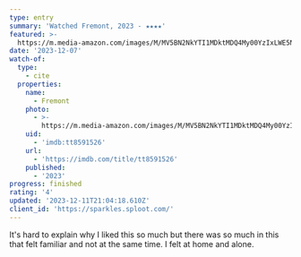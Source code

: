 ```yaml
---
type: entry
summary: 'Watched Fremont, 2023 - ★★★★'
featured: >-
  https://m.media-amazon.com/images/M/MV5BN2NkYTI1MDktMDQ4My00YzIxLWE5NjQtMGFkZjNjYTI4ZDU0XkEyXkFqcGdeQXVyNDU0NjMyNTQ@._V1_SX300.jpg
date: '2023-12-07'
watch-of:
  type:
    - cite
  properties:
    name:
      - Fremont
    photo:
      - >-
        https://m.media-amazon.com/images/M/MV5BN2NkYTI1MDktMDQ4My00YzIxLWE5NjQtMGFkZjNjYTI4ZDU0XkEyXkFqcGdeQXVyNDU0NjMyNTQ@._V1_SX300.jpg
    uid:
      - 'imdb:tt8591526'
    url:
      - 'https://imdb.com/title/tt8591526'
    published:
      - '2023'
progress: finished
rating: '4'
updated: '2023-12-11T21:04:18.610Z'
client_id: 'https://sparkles.sploot.com/'
---
```

It's hard to explain why I liked this so much but there was so much in this that felt familiar and not at the same time. I felt at home and alone.
